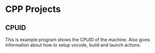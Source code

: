 # CPP Projects

## CPUID
This is example program shows the CPUID of the machine. 
Also gives information about how to setup vscode, build and launch actions. 

